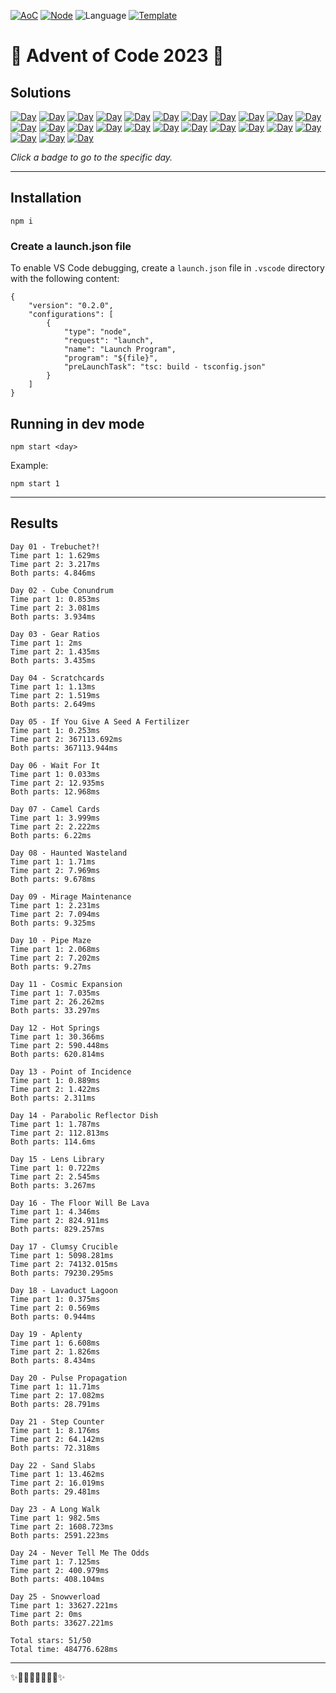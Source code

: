 <!-- Entries between SOLUTIONS and RESULTS tags are auto-generated -->

[![AoC](https://badgen.net/badge/AoC/2023/blue)](https://adventofcode.com/2023)
[![Node](https://badgen.net/badge/Node/v16.13.0+/blue)](https://nodejs.org/en/download/)
![Language](https://badgen.net/badge/Language/TypeScript/blue)
[![Template](https://badgen.net/badge/Template/aocrunner/blue)](https://github.com/caderek/aocrunner)

# 🎄 Advent of Code 2023 🎄

## Solutions

<!--SOLUTIONS-->

[![Day](https://badgen.net/badge/01/%E2%98%85%E2%98%85/green)](src/day01)
[![Day](https://badgen.net/badge/02/%E2%98%85%E2%98%85/green)](src/day02)
[![Day](https://badgen.net/badge/03/%E2%98%85%E2%98%85/green)](src/day03)
[![Day](https://badgen.net/badge/04/%E2%98%85%E2%98%85/green)](src/day04)
[![Day](https://badgen.net/badge/05/%E2%98%85%E2%98%85/green)](src/day05)
[![Day](https://badgen.net/badge/06/%E2%98%85%E2%98%85/green)](src/day06)
[![Day](https://badgen.net/badge/07/%E2%98%85%E2%98%85/green)](src/day07)
[![Day](https://badgen.net/badge/08/%E2%98%85%E2%98%85/green)](src/day08)
[![Day](https://badgen.net/badge/09/%E2%98%85%E2%98%85/green)](src/day09)
[![Day](https://badgen.net/badge/10/%E2%98%85%E2%98%85/green)](src/day10)
[![Day](https://badgen.net/badge/11/%E2%98%85%E2%98%85/green)](src/day11)
[![Day](https://badgen.net/badge/12/%E2%98%85%E2%98%85/green)](src/day12)
[![Day](https://badgen.net/badge/13/%E2%98%85%E2%98%85/green)](src/day13)
[![Day](https://badgen.net/badge/14/%E2%98%85%E2%98%85/green)](src/day14)
[![Day](https://badgen.net/badge/15/%E2%98%85%E2%98%85/green)](src/day15)
[![Day](https://badgen.net/badge/16/%E2%98%85%E2%98%85/green)](src/day16)
[![Day](https://badgen.net/badge/17/%E2%98%85%E2%98%85/green)](src/day17)
[![Day](https://badgen.net/badge/18/%E2%98%85%E2%98%85/green)](src/day18)
[![Day](https://badgen.net/badge/19/%E2%98%85%E2%98%85/green)](src/day19)
[![Day](https://badgen.net/badge/20/%E2%98%85%E2%98%85/green)](src/day20)
[![Day](https://badgen.net/badge/21/%E2%98%85%E2%98%85/green)](src/day21)
[![Day](https://badgen.net/badge/22/%E2%98%85%E2%98%85/green)](src/day22)
[![Day](https://badgen.net/badge/23/%E2%98%85%E2%98%85/green)](src/day23)
[![Day](https://badgen.net/badge/24/%E2%98%85%E2%98%85/green)](src/day24)
[![Day](https://badgen.net/badge/25/%E2%98%85%E2%98%85/green)](src/day25)

<!--/SOLUTIONS-->

_Click a badge to go to the specific day._

---

## Installation

```
npm i
```

### Create a launch.json file

To enable VS Code debugging, create a `launch.json` file in `.vscode` directory with the following content:

```
{
    "version": "0.2.0",
    "configurations": [
        {
            "type": "node",
            "request": "launch",
            "name": "Launch Program",
            "program": "${file}",
            "preLaunchTask": "tsc: build - tsconfig.json"
        }
    ]
}
```


## Running in dev mode

```
npm start <day>
```

Example:

```
npm start 1
```

---

## Results

<!--RESULTS-->

```
Day 01 - Trebuchet?!
Time part 1: 1.629ms
Time part 2: 3.217ms
Both parts: 4.846ms
```

```
Day 02 - Cube Conundrum
Time part 1: 0.853ms
Time part 2: 3.081ms
Both parts: 3.934ms
```

```
Day 03 - Gear Ratios
Time part 1: 2ms
Time part 2: 1.435ms
Both parts: 3.435ms
```

```
Day 04 - Scratchcards
Time part 1: 1.13ms
Time part 2: 1.519ms
Both parts: 2.649ms
```

```
Day 05 - If You Give A Seed A Fertilizer
Time part 1: 0.253ms
Time part 2: 367113.692ms
Both parts: 367113.944ms
```

```
Day 06 - Wait For It
Time part 1: 0.033ms
Time part 2: 12.935ms
Both parts: 12.968ms
```

```
Day 07 - Camel Cards
Time part 1: 3.999ms
Time part 2: 2.222ms
Both parts: 6.22ms
```

```
Day 08 - Haunted Wasteland
Time part 1: 1.71ms
Time part 2: 7.969ms
Both parts: 9.678ms
```

```
Day 09 - Mirage Maintenance
Time part 1: 2.231ms
Time part 2: 7.094ms
Both parts: 9.325ms
```

```
Day 10 - Pipe Maze
Time part 1: 2.068ms
Time part 2: 7.202ms
Both parts: 9.27ms
```

```
Day 11 - Cosmic Expansion
Time part 1: 7.035ms
Time part 2: 26.262ms
Both parts: 33.297ms
```

```
Day 12 - Hot Springs
Time part 1: 30.366ms
Time part 2: 590.448ms
Both parts: 620.814ms
```

```
Day 13 - Point of Incidence
Time part 1: 0.889ms
Time part 2: 1.422ms
Both parts: 2.311ms
```

```
Day 14 - Parabolic Reflector Dish
Time part 1: 1.787ms
Time part 2: 112.813ms
Both parts: 114.6ms
```

```
Day 15 - Lens Library
Time part 1: 0.722ms
Time part 2: 2.545ms
Both parts: 3.267ms
```

```
Day 16 - The Floor Will Be Lava
Time part 1: 4.346ms
Time part 2: 824.911ms
Both parts: 829.257ms
```

```
Day 17 - Clumsy Crucible
Time part 1: 5098.281ms
Time part 2: 74132.015ms
Both parts: 79230.295ms
```

```
Day 18 - Lavaduct Lagoon
Time part 1: 0.375ms
Time part 2: 0.569ms
Both parts: 0.944ms
```

```
Day 19 - Aplenty
Time part 1: 6.608ms
Time part 2: 1.826ms
Both parts: 8.434ms
```

```
Day 20 - Pulse Propagation
Time part 1: 11.71ms
Time part 2: 17.082ms
Both parts: 28.791ms
```

```
Day 21 - Step Counter
Time part 1: 8.176ms
Time part 2: 64.142ms
Both parts: 72.318ms
```

```
Day 22 - Sand Slabs
Time part 1: 13.462ms
Time part 2: 16.019ms
Both parts: 29.481ms
```

```
Day 23 - A Long Walk
Time part 1: 982.5ms
Time part 2: 1608.723ms
Both parts: 2591.223ms
```

```
Day 24 - Never Tell Me The Odds
Time part 1: 7.125ms
Time part 2: 400.979ms
Both parts: 408.104ms
```

```
Day 25 - Snowverload
Time part 1: 33627.221ms
Time part 2: 0ms
Both parts: 33627.221ms
```

```
Total stars: 51/50
Total time: 484776.628ms
```

<!--/RESULTS-->

---

✨🎄🎁🎄🎅🎄🎁🎄✨
